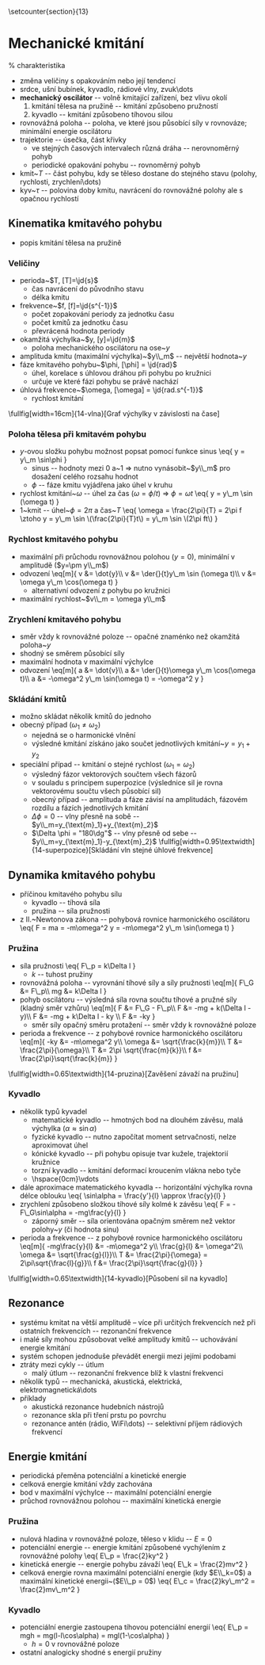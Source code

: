 \setcounter{section}{13}

# Mechanické kmitání
% charakteristika
- změna veličiny s opakováním nebo její tendencí
- srdce, ušní bubínek, kyvadlo, rádiové vlny, zvuk\dots
- **mechanický oscilátor** -- volně kmitající zařízení, bez vlivu okolí
	1. kmitání tělesa na pružině -- kmitání způsobeno pružností
	1. kyvadlo -- kmitání způsobeno tíhovou silou
- rovnovážná poloha -- poloha, ve které jsou působící síly v rovnováze; minimální energie oscilátoru
- trajektorie -- úsečka, část křivky
	- ve stejných časových intervalech různá dráha -- nerovnoměrný pohyb
	- periodické opakování pohybu -- rovnoměrný pohyb
- kmit~$T$ -- část pohybu, kdy se těleso dostane do stejného stavu (polohy, rychlosti, zrychlení\dots)
- kyv~$\tau$ -- polovina doby kmitu, navrácení do rovnovážné polohy ale s opačnou rychlostí

## Kinematika kmitavého pohybu
- popis kmitání tělesa na pružině

### Veličiny
- perioda~$T, [T]=\jd{s}$
	- čas navrácení do původního stavu
	- délka kmitu
- frekvence~$f, [f]=\jd{s^{-1}}$
	- počet zopakování periody za jednotku času
	- počet kmitů za jednotku času
	- převrácená hodnota periody
- okamžitá výchylka~$y, [y]=\jd{m}$
	- poloha mechanického oscilátoru na ose~$y$
- amplituda kmitu (maximální výchylka)~$y\\_m$ -- největší hodnota~$y$
- fáze kmitavého pohybu~$\phi, [\phi] = \jd{rad}$
	- úhel, korelace s úhlovou dráhou při pohybu po kružnici
	- určuje ve které fázi pohybu se právě nachází
- úhlová frekvence~$\omega, [\omega] = \jd{rad.s^{-1}}$
	- rychlost kmitání

\fullfig[width=16cm]{14-vlna}[Graf výchylky v závislosti na čase]

### Poloha tělesa při kmitavém pohybu
- $y$-ovou složku pohybu možnost popsat pomocí funkce sinus
	\eq{
		y = y\\_m \sin\phi
	}
	- sinus -- hodnoty mezi $0$ a~$1$ $\Rightarrow$ nutno vynásobit~$y\\_m$ pro dosažení celého rozsahu hodnot
	- $\phi$ -- fáze kmitu vyjádřena jako úhel v kruhu
- rychlost kmitání~$\omega$ -- úhel za čas ($\omega = \phi/t$) $\Rightarrow$ $\phi = \omega t$
	\eq{
		y = y\\_m \sin \(\omega t\)
	}
- 1~kmit -- úhel~$\phi = 2\pi$ a čas~$T$
	\eq{
		\omega = \frac{2\pi}{T} = 2\pi f \ztoho y = y\\_m \sin \\(\frac{2\pi}{T}t\\) = y\\_m \sin \\(2\pi ft\\)
	}

### Rychlost kmitavého pohybu
- maximální při průchodu rovnovážnou polohou ($y = 0$), minimální v amplitudě ($y=\pm y\\_m$)
- odvození
	\eq[m]{
		v &= \dot{y}\\\\
		v &= \der{}{t}y\\_m \sin \(\omega t\)\\\\
		v &= \omega y\\_m \cos\(\omega t\)
	}
	- alternativní odvození z pohybu po kružnici
- maximální rychlost~$v\\_m = \omega y\\_m$

### Zrychlení kmitavého pohybu
- směr vždy k rovnovážné poloze -- opačné znaménko než okamžitá poloha~$y$
- shodný se směrem působící síly
- maximální hodnota v maximální výchylce
- odvození
	\eq[m]{
		a &= \dot{v}\\\\
		a &= \der{}{t}\omega y\\_m \cos\(\omega t\)\\\\
		a &= -\omega^2 y\\_m \sin\(\omega t\) = -\omega^2 y
	}

### Skládání kmitů
- možno skládat několik kmitů do jednoho
- obecný případ ($\omega_1 \neq \omega_2$)
	- nejedná se o harmonické vlnění
	- výsledné kmitání získáno jako součet jednotlivých kmitání~$y=y_1+y_2$
- speciální případ -- kmitání o stejné rychlost ($\omega_1=\omega_2$)
	- výsledný fázor vektorových součtem všech fázorů
	- v souladu s principem superpozice (výslednice sil je rovna vektorovému součtu všech působící sil)
	- obecný případ -- amplituda a fáze závisí na amplitudách, fázovém rozdílu a fázích jednotlivých kmitání
	- $\Delta \phi = 0$ -- vlny přesně na sobě -- $y\\_m=y_{\text{m}_1}+y_{\text{m}_2}$
	- $\Delta \phi = "180\dg"$ -- vlny přesně od sebe -- $y\\_m=y_{\text{m}_1}-y_{\text{m}_2}$
\fullfig[width=0.95\textwidth]{14-superpozice}[Skládání vln stejné úhlové frekvence]

## Dynamika kmitavého pohybu
- příčinou kmitavého pohybu sílu
	- kyvadlo -- tíhová síla
	- pružina -- síla pružnosti
- z II.~Newtonova zákona -- pohybová rovnice harmonického oscilátoru
	\eq{
		F = ma = -m\omega^2 y = -m\omega^2 y\\_m \sin\(\omega t\)
	}

### Pružina
- síla pružnosti 
	\eq{
		F\\_p = k\Delta l
	}
	- $k$ -- tuhost pružiny
- rovnovážná poloha -- vyrovnání tíhové síly a síly pružnosti
	\eq[m]{
		F\\_G &= F\\_p\\\\
		mg &= k\Delta l
	}
- pohyb oscilátoru -- výsledná síla rovna součtu tíhové a pružné síly (kladný směr vzhůru)
	\eq[m]{
		F &= F\\_G - F\\_p\\\\
		F &= -mg + k(\Delta l - y)\\\\
		F &= -mg + k\Delta l - ky \\\\
		F &= -ky
	}
	- směr síly opačný směru protažení -- směr vždy k rovnovážné poloze
- perioda a frekvence -- z pohybové rovnice harmonického oscilátoru
	\eq[m]{
		-ky &= -m\omega^2 y\\\\
		\omega &= \sqrt{\frac{k}{m}}\\\\
		T &= \frac{2\pi}{\omega}\\\\
		T &= 2\pi \sqrt{\frac{m}{k}}\\\\
		f &= \frac{2\pi}\sqrt{\frac{k}{m}}
	}

\fullfig[width=0.65\textwidth]{14-pruzina}[Zavěšení závaží na pružinu]

### Kyvadlo
- několik typů kyvadel
	- matematické kyvadlo -- hmotných bod na dlouhém závěsu, malá výchylka ($\alpha \approx \sin\alpha$)
	- fyzické kyvadlo -- nutno započítat moment setrvačnosti, nelze aproximovat úhel
	- kónické kyvadlo -- při pohybu opisuje tvar kužele, trajektorií kružnice
	- torzní kyvadlo -- kmitání deformací kroucením vlákna nebo tyče 
	- \hspace{0cm}\vdots
- dále aproximace matematického kyvadla -- horizontální výchylka rovna délce oblouku
	\eq{
		\sin\alpha = \frac{y'}{l} \approx \frac{y}{l}
	}
- zrychlení způsobeno složkou tíhové síly kolmé k závěsu
	\eq{
		F = -F\\_G\sin\alpha = -mg\frac{y}{l}
	}
	- záporný směr -- síla orientována opačným směrem než vektor polohy~$y$ (či hodnota sinu)
- perioda a frekvence -- z pohybové rovnice harmonického oscilátoru
	\eq[m]{
		-mg\frac{y}{l} &= -m\omega^2 y\\\\
		\frac{g}{l} &= \omega^2\\\\
		\omega &= \sqrt{\frac{g}{l}}\\\\
		T &= \frac{2\pi}{\omega} = 2\pi\sqrt{\frac{l}{g}}\\\\
		f &= \frac{2\pi}\sqrt{\frac{g}{l}}
	}

\fullfig[width=0.65\textwidth]{14-kyvadlo}[Působení sil na kyvadlo]

## Rezonance
- systému kmitat na větší amplitudě – více při určitých frekvencích než při ostatních frekvencích -- rezonanční frekvence
- i malé síly mohou způsobovat velké amplitudy kmitů -- uchovávání energie kmitání
- systém schopen jednoduše převádět energii mezi jejími podobami
- ztráty mezi cykly -- útlum
	- malý útlum -- rezonanční frekvence blíž k vlastní frekvenci
- několik typů -- mechanická, akustická, elektrická, elektromagnetická\dots
- příklady
	- akustická rezonance hudebních nástrojů
	- rezonance skla při tření prstu po povrchu
	- rezonance antén (rádio, WiFi\dots) -- selektivní příjem rádiových frekvencí

## Energie kmitání
- periodická přeměna potenciální a kinetické energie
- celková energie kmitání vždy zachována
- bod v maximální výchylce -- maximální potenciální energie
- průchod rovnovážnou polohou -- maximální kinetická energie

### Pružina
- nulová hladina v rovnovážné poloze, těleso v klidu -- $E=0$
- potenciální energie -- energie kmitání způsobené vychýlením z rovnovážné polohy
	\eq{
		E\\_p = \frac{2}ky^2
	}
- kinetická energie -- energie pohybu závaží
	\eq{
		E\\_k = \frac{2}mv^2
	}
- celková energie rovna maximální potenciální energie (kdy $E\\_k=0$) a maximální kinetické energii~($E\\_p = 0$)
	\eq{
		E\\_c = \frac{2}ky\\_m^2 = \frac{2}mv\\_m^2
	}

### Kyvadlo
- potenciální energie zastoupena tíhovou potenciální energií
	\eq{
		E\\_p = mgh = mg(l-l\cos\alpha) = mgl(1-\cos\alpha)
	}
	- $h=0$ v rovnovážné poloze
- ostatní analogicky shodné s energií pružiny
